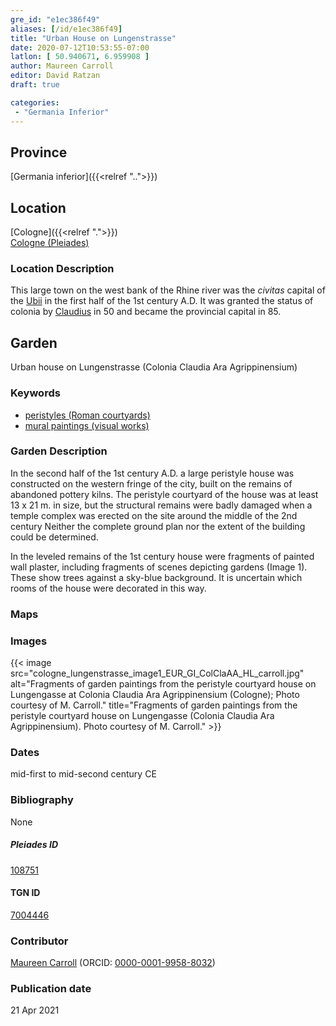 ```yaml
---
gre_id: "e1ec386f49"
aliases: [/id/e1ec386f49]
title: "Urban House on Lungenstrasse"
date: 2020-07-12T10:53:55-07:00
latlon: [ 50.940671, 6.959908 ]
author: Maureen Carroll
editor: David Ratzan
draft: true

categories:
 - "Germania Inferior"
---
```


## Province
[Germania inferior]({{<relref "..">}})

## Location

[Cologne]({{<relref ".">}}) \
[Cologne (Pleiades)](https://pleiades.stoa.org/places/108751)

### Location Description
This large town on the west bank of the Rhine river was the *civitas* capital of the [Ubii](link) in the first half of the 1st century A.D. It was granted the status of colonia by [Claudius](link) in 50 and became the provincial capital in 85.

<!--## Sublocation-->

<!--
[AREA WITHIN LOCATION, LIKE “PALATINE HILL”](GEOREFERENCE LINK)
A sublocation is any area larger than an individual garden, but located within a location. I would always try to include a link to a controlled vocabulary here if possible. This ID may well be different from the Garden ID, e.g., Pompeii versus a Garden in one of the houses which has its own Pleiades ID.
-->

<!--### Sublocation Description-->

<!-- DESCRIPTION -->

## Garden
Urban house on Lungenstrasse (Colonia Claudia Ara Agrippinensium)

### Keywords
- [peristyles (Roman courtyards)](http://vocab.getty.edu/page/aat/300080971)
- [mural paintings (visual works)](http://vocab.getty.edu/page/aat/300033644)

### Garden Description
In the second half of the 1st century A.D. a large peristyle house was constructed on the western fringe of the city, built on the remains of abandoned pottery kilns. The peristyle courtyard of the house was at least 13 x  21 m. in size, but the structural remains were badly damaged when a temple complex was erected on the site around the middle of the 2nd century Neither the complete ground plan nor the extent of the building could be determined.  

In the leveled remains of the 1st century house were fragments of painted wall plaster, including fragments of scenes depicting gardens (Image 1). These show trees against a sky-blue background. It is uncertain which rooms of the house were decorated in this way.

### Maps

<!--
{{< figure src="IMG_URL" alt="ALT_TEXT" title="CAPTION" >}}
-->

<!--### Plans-->

<!--
{{< figure src="IMG_URL" alt="ALT_TEXT" title="CAPTION" >}}
-->

### Images
{{< image src="cologne_lungenstrasse_image1_EUR_GI_ColClaAA_HL_carroll.jpg" alt="Fragments of garden paintings from the peristyle courtyard house on Lungengasse at Colonia Claudia Ara Agrippinensium (Cologne); Photo courtesy of M. Carroll." title="Fragments of garden paintings from the peristyle courtyard house on Lungengasse (Colonia Claudia Ara Agrippinensium). Photo courtesy of M. Carroll." >}}

### Dates
mid-first to mid-second century CE

### Bibliography
None

<!--#### Periodo ID-->

<!-- [PERIODO_ID](https://pleiades.stoa.org/places/PLEIADES_ID) -->

##### Pleiades ID

[108751](https://pleiades.stoa.org/places/108751)

#### TGN ID
[7004446](http://vocab.getty.edu/page/tgn/7004446)

### Contributor
[Maureen Carroll](link) (ORCID: [0000-0001-9958-8032](https://orcid.org/0000-0001-9958-8032))  

### Publication date

21 Apr 2021

<!--### Related articles-->

<!-- Links to other related articles. Leave blank for now -->